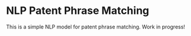 # NLP Patent Phrase Matching

This is a simple NLP model for patent phrase matching. Work in progress!
